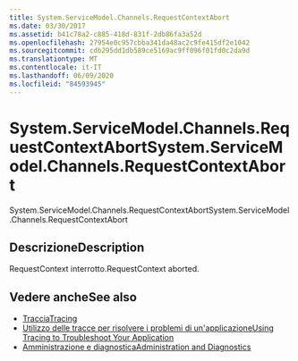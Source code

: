 ```yaml
---
title: System.ServiceModel.Channels.RequestContextAbort
ms.date: 03/30/2017
ms.assetid: b41c78a2-c885-418d-831f-2db86fa3a52d
ms.openlocfilehash: 27954e0c957cbba341da48ac2c9fe415df2e1042
ms.sourcegitcommit: cdb295dd1db589ce5169ac9ff096f01fd0c2da9d
ms.translationtype: MT
ms.contentlocale: it-IT
ms.lasthandoff: 06/09/2020
ms.locfileid: "84593945"
---
```

# <a name="systemservicemodelchannelsrequestcontextabort"></a><span data-ttu-id="2ea7f-102">System.ServiceModel.Channels.RequestContextAbort</span><span class="sxs-lookup"><span data-stu-id="2ea7f-102">System.ServiceModel.Channels.RequestContextAbort</span></span>
<span data-ttu-id="2ea7f-103">System.ServiceModel.Channels.RequestContextAbort</span><span class="sxs-lookup"><span data-stu-id="2ea7f-103">System.ServiceModel.Channels.RequestContextAbort</span></span>  
  
## <a name="description"></a><span data-ttu-id="2ea7f-104">Descrizione</span><span class="sxs-lookup"><span data-stu-id="2ea7f-104">Description</span></span>  
 <span data-ttu-id="2ea7f-105">RequestContext interrotto.</span><span class="sxs-lookup"><span data-stu-id="2ea7f-105">RequestContext aborted.</span></span>  
  
## <a name="see-also"></a><span data-ttu-id="2ea7f-106">Vedere anche</span><span class="sxs-lookup"><span data-stu-id="2ea7f-106">See also</span></span>

- [<span data-ttu-id="2ea7f-107">Traccia</span><span class="sxs-lookup"><span data-stu-id="2ea7f-107">Tracing</span></span>](index.md)
- [<span data-ttu-id="2ea7f-108">Utilizzo delle tracce per risolvere i problemi di un'applicazione</span><span class="sxs-lookup"><span data-stu-id="2ea7f-108">Using Tracing to Troubleshoot Your Application</span></span>](using-tracing-to-troubleshoot-your-application.md)
- [<span data-ttu-id="2ea7f-109">Amministrazione e diagnostica</span><span class="sxs-lookup"><span data-stu-id="2ea7f-109">Administration and Diagnostics</span></span>](../index.md)
